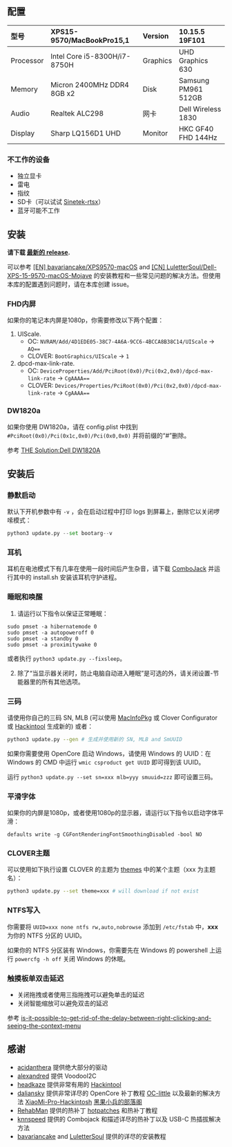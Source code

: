 ## 配置

| 型号      | XPS15-9570/MacBookPro15,1    | Version  | 10.15.5 19F101      |
| :-------- | :--------------------------- | :------- | :------------------ |
| Processor | Intel Core i5-8300H/i7-8750H | Graphics | UHD Graphics 630    |
| Memory    | Micron 2400MHz DDR4 8GB x2   | Disk     | Samsung PM961 512GB |
| Audio     | Realtek ALC298               | 网卡     | Dell Wireless 1830  |
| Display   | Sharp LQ156D1 UHD            | Monitor  | HKC GF40 FHD 144Hz  |

### 不工作的设备

- 独立显卡
- 雷电
- 指纹
- SD卡（可以试试 [Sinetek-rtsx](https://github.com/cholonam/Sinetek-rtsx)）
- 蓝牙可能不工作

## 安装

**请下载 [最新的 release](https://github.com/xxxzc/xps15-9570-macos/releases/latest).**

可以参考 [[EN] bavariancake/XPS9570-macOS](https://github.com/bavariancake/XPS9570-macOS) and [[CN] LuletterSoul/Dell-XPS-15-9570-macOS-Mojave](https://github.com/LuletterSoul/Dell-XPS-15-9570-macOS-Mojave) 的安装教程和一些常见问题的解决方法。但使用本库的配置遇到问题时，请在本库创建 issue。

### FHD内屏

如果你的笔记本内屏是1080p，你需要修改以下两个配置：

1. UIScale.
   - OC:  `NVRAM/Add/4D1EDE05-38C7-4A6A-9CC6-4BCCA8B38C14/UIScale`  -> `AQ==`
   - CLOVER: `BootGraphics/UIScale` -> `1`
2. dpcd-max-link-rate.
   - OC: `DeviceProperties/Add/PciRoot(0x0)/Pci(0x2,0x0)/dpcd-max-link-rate` -> `CgAAAA==`
   - CLOVER: `Devices/Properties/PciRoot(0x0)/Pci(0x2,0x0)/dpcd-max-link-rate` -> `CgAAAA==`

### DW1820a

如果你使用 DW1820a，请在 config.plist 中找到 `#PciRoot(0x0)/Pci(0x1c,0x0)/Pci(0x0,0x0)` 并将前缀的“#”删除。

参考 [THE Solution:Dell DW1820A](https://www.tonymacx86.com/threads/the-solution-dell-dw1820a-broadcom-bcm94350zae-macos-15.288026/)

## 安装后

### 静默启动

默认下开机参数中有 `-v` ，会在启动过程中打印 logs 到屏幕上，删除它以关闭啰嗦模式：

```python
python3 update.py --set bootarg--v
```

### 耳机

耳机在电池模式下有几率在使用一段时间后产生杂音，请下载 [ComboJack](https://github.com/hackintosh-stuff/ComboJack/tree/master/ComboJack_Installer) 并运行其中的 install.sh 安装该耳机守护进程。

### 睡眠和唤醒

1. 请运行以下指令以保证正常睡眠：

```shell
sudo pmset -a hibernatemode 0
sudo pmset -a autopoweroff 0
sudo pmset -a standby 0
sudo pmset -a proximitywake 0
```

或者执行  `python3 update.py --fixsleep`。

2. 除了“当显示器关闭时，防止电脑自动进入睡眠”是可选的外，请关闭设置-节能器里的所有其他选项。

### 三码

请使用你自己的三码 SN, MLB (可以使用 [MacInfoPkg](https://github.com/acidanthera/MacInfoPkg) 或 Clover Configurator 或 [Hackintool](https://www.tonymacx86.com/threads/release-hackintool-v2-8-6.254559/) 生成新的) 或者：

```sh
python3 update.py --gen # 生成并使用新的 SN, MLB and SmUUID
```

如果你需要使用 OpenCore 启动 Windows，请使用 Windows 的 UUID：在 Windows 的 CMD 中运行 `wmic csproduct get UUID` 即可得到该 UUID。

运行 `python3 update.py --set sn=xxx mlb=yyy smuuid=zzz` 即可设置三码。

### 平滑字体

如果你的内屏是1080p，或者使用1080p的显示器，请运行以下指令以启动字体平滑：

```
defaults write -g CGFontRenderingFontSmoothingDisabled -bool NO
```

### CLOVER主题

可以使用如下执行设置 CLOVER 的主题为 [themes](https://sourceforge.net/p/cloverefiboot/themes/ci/master/tree/themes/) 中的某个主题（xxx 为主题名）：

```sh
python3 update.py --set theme=xxx # will download if not exist
```

### NTFS写入

你需要将 `UUID=xxx none ntfs rw,auto,nobrowse` 添加到 `/etc/fstab` 中，**xxx** 为你的 NTFS 分区的 UUID。

如果你的 NTFS 分区装有 Windows，你需要先在 Windows 的 powershell 上运行 `powercfg -h off` 关闭 Windows 的休眠。

### 触摸板单双击延迟

- 关闭拖拽或者使用三指拖拽可以避免单击的延迟
- 关闭智能缩放可以避免双击的延迟

参考 [is-it-possible-to-get-rid-of-the-delay-between-right-clicking-and-seeing-the-context-menu](https://apple.stackexchange.com/a/218181)

## 感谢

- [acidanthera](https://github.com/acidanthera) 提供绝大部分的驱动
- [alexandred](https://github.com/alexandred) 提供 VoodooI2C
- [headkaze](https://github.com/headkaze) 提供非常有用的 [Hackintool](https://www.tonymacx86.com/threads/release-hackintool-v2-8-6.254559/)
- [daliansky](https://github.com/daliansky) 提供非常详尽的 OpenCore 补丁教程 [OC-little](https://github.com/daliansky/OC-little/) 以及最新的解决方法 [XiaoMi-Pro-Hackintosh](https://github.com/daliansky/XiaoMi-Pro-Hackintosh) [黑果小兵的部落阁](https://blog.daliansky.net/)
- [RehabMan](https://github.com/RehabMan) 提供的热补丁 [hotpatches](https://github.com/RehabMan/OS-X-Clover-Laptop-Config/tree/master/hotpatch) 和热补丁教程
- [knnspeed](https://www.tonymacx86.com/threads/guide-dell-xps-15-9560-4k-touch-1tb-ssd-32gb-ram-100-adobergb.224486) 提供的 Combojack 和描述详尽的热补丁以及 USB-C 热插拔解决方法
- [bavariancake](https://github.com/bavariancake/XPS9570-macOS) and [LuletterSoul](https://github.com/LuletterSoul/Dell-XPS-15-9570-macOS-Mojave) 提供的详尽的安装教程